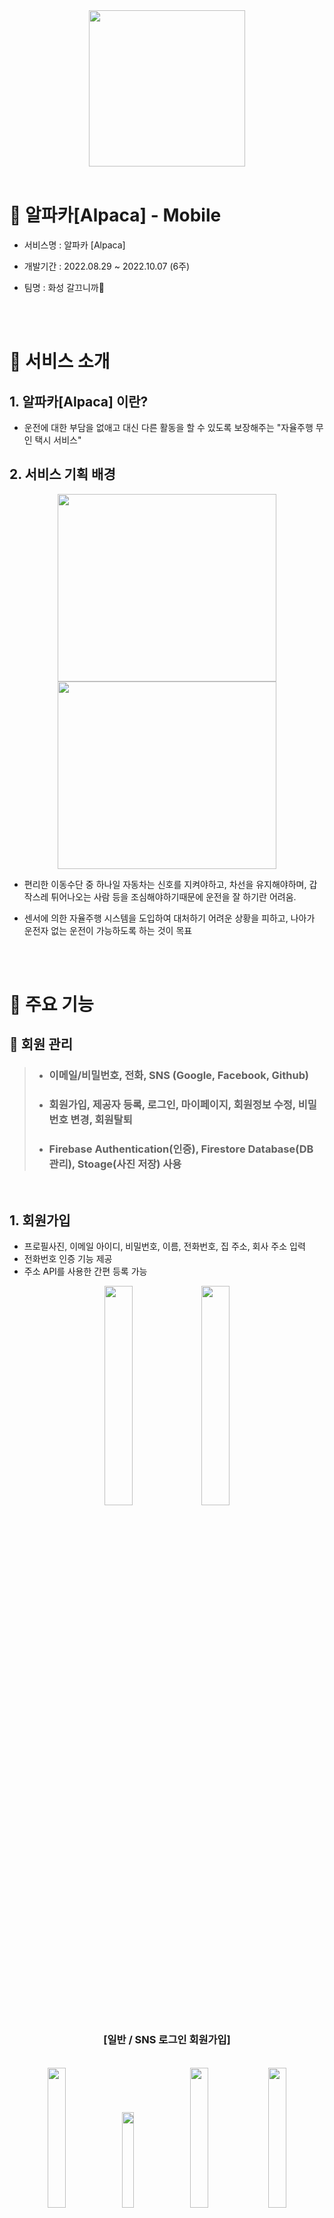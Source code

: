 <div align="center">
  <img width="250px;" src="./README/img_logo.png" />
<br/>  
<br/> 
</div>

# 🐏 알파카[Alpaca] - Mobile

- 서비스명 : 알파카 [Alpaca]

- 개발기간 : 2022.08.29 ~ 2022.10.07 (6주)

- 팀명 : 화성 갈끄니까🚀    

<br><br>

# 🌈 서비스 소개

## 1. 알파카[Alpaca] 이란?

- 운전에 대한 부담을 없애고 대신 다른 활동을 할 수 있도록 보장해주는 "자율주행 무인 택시 서비스"
  
## 2. 서비스 기획 배경
  
  <div align="center">
    <img height="300px" width="350px;" src="./README/img_traffic_light.png" />
    <img height="300px"width="350px;" src="./README/img_school_zone.png" />
  </div>

- 편리한 이동수단 중 하나일 자동차는 신호를 지켜야하고, 차선을 유지해야하며, 갑작스레 튀어나오는 사람 등을 조심해야하기때문에 운전을 잘 하기란 어려움.

- 센서에 의한 자율주행 시스템을 도입하여 대처하기 어려운 상황을 피하고, 나아가 운전자 없는 운전이 가능하도록 하는 것이 목표

  <br><br>

# 👶 주요 기능

## 🎅 회원 관리

> + ### 이메일/비밀번호, 전화, SNS (Google, Facebook, Github)
> + ### 회원가입, 제공자 등록, 로그인, 마이페이지, 회원정보 수정, 비밀번호 변경, 회원탈퇴
> + ### Firebase Authentication(인증), Firestore Database(DB 관리), Stoage(사진 저장) 사용

<br>

## 1. 회원가입
   - 프로필사진, 이메일 아이디, 비밀번호, 이름, 전화번호, 집 주소, 회사 주소 입력
   - 전화번호 인증 기능 제공
   - 주소 API를 사용한 간편 등록 가능

<div align="center">
   <img src="./README/user/Join1.png" width="30%">
   <img src="./README/user/Join2.png" width="30%">
   <h3>[일반 / SNS 로그인 회원가입]</h3>
</div>

<br>

 <div align="center">
   <img src="./README/user/PhoneAuth1.png" width="24%">
   <img src="./README/user/PhoneAuth2.png" width="19.8%">
   <img src="./README/user/PhoneAuth3.png" width="24%">
   <img src="./README/user/PhoneAuth4.png" width="24%">
   <h3>[전화번호 인증]</h3>
</div>

<br>

## 2. 제공자 등록
   - 차량 사진, 차량 이름, 차량 번호 입력
   - 유저 홈 페이지에서 제공자 홈 페이지로 이동 시 정보가 없다면 출력

<div align="center">
   <img src="./README/user/JoinProvider.png" width="30%">
   <h3>[제공자 등록]</h3>
</div>

<br>

## 3. 로그인
   - 일반 로그인 기능 제공
   - SNS 로그인(Github, Facebook, Google) 기능 제공 및 프로필 받아오기

<div align="center">
   <img src="./README/user/Login1.png" width="30%">
   <img src="./README/user/Login2.png" width="30%">
   <h3>[일반 / SNS 로그인]</h3>
</div>

<br>

## 4. 마이페이지
   - 회원 정보 조회, 즐겨찾기 수정, 회원정보 수정, 비밀번호 변경, 로그아웃, 회원탈퇴, 탑승했던 택시 정보, 챗봇 기능 제공

<div align="center">
   <img src="./README/mypage/MyPage1.png" width="30%">
   <img src="./README/mypage/MyPage2.png" width="30%">
   <h3>[마이페이지]</h3>
</div>

<br>

## 5. 회원정보 수정
   - 프로필사진, 전화번호, 집 주소, 회사 주소 수정
   - 전화번호 인증 기능 제공
   - 주소 API를 사용한 간편 등록 가능

<div align="center">
   <img src="./README/mypage/UpdateUser.png" width="30%">
   <h3>[회원정보 수정]</h3>
</div>

<br>

## 6. 비밀번호 변경
   - 가입된 Email로 비밀번호 변경 메일 전송
   - 기존 비밀번호 재확인(ReAuth) 후 비밀번호 변경

<div align="center">
   <img src="./README/user/FindPassword1.png" width="30%">
   <img src="./README/user/FindPassword2.png" width="30%">
</div>

<br>

<div align="center">
   <img src="./README/user/FindPassword3.png" width="30%">
   <img src="./README/user/FindPassword4.png" width="32.5%">
   <img src="./README/user/FindPassword5.png" width="36%">
   <h3>[Email로 비밀번호 변경]</h3>
</div>

<br>

<div align="center">
   <img src="./README/mypage/UpdatePassword1.png" width="30%">
   <img src="./README/mypage/UpdatePassword2.png" width="30%">
   <h3>[비밀번호 변경]</h3>
</div>

<br>

## 7. 회원탈퇴
   - 사용자의 실수를 방지하기 위한 Switch, Dialog 창을 통한 이중 확인
   - 회원탈퇴 시 관련된 정보 모두 삭제 (단, 알파카 이용 내용은 상대가 조회 가능.)

<div align="center">
   <img src="./README/mypage/Withdrawal1.png" width="30%">
   <img src="./README/mypage/Withdrawal2.png" width="30%">
   <h3>[회원탈퇴]</h3>
</div>

<br><br>

## ⭐ 즐겨찾기
> + ### 주소 API 적용 (주소, 위/경도 함께 등록)
> + ### Firestore Database 사용

<br>

<div align="center">
   <img src="./README/mypage/Favorites1.png" width="30%">
   <img src="./README/mypage/Favorites2.png" width="30%">
   <img src="./README/mypage/Favorites3.png" width="30%">
   <h3>[즐겨찾기 등록]</h3>
</div>

<br>

<div align="center">
   <img src="./README/mypage/Favorites4.png" width="30%">
   <img src="./README/mypage/Favorites5.png" width="30%">
   <h3>[즐겨찾기 삭제]</h3>
</div>

<br><br>

## 🏠 유저 / 제공자 화면
> + ### 유저 홈, 제공자 홈, 제공자 차량 이용자 상세 내용
> + ### 특정조건을 달성하면 등급 획득 가능 (Unrank, Bronze, Silver, Gold 등)
> + ### Firestore Database 사용

<br>

## 1. 유저
   - 유저 정보, 즐겨찾기, 자주가는 목적지 출력

<div align="center">
   <img src="./README/home/UserHome.png" width="30%">
   <h3>[유저 홈]</h3>
</div>

<br>

   - 택시 번호, 탑승 평점 출력

<div align="center">
   <img src="./README/home/BoardedTaxiList.png" width="30%">
   <h3>[이용 택시 리스트]</h3>
</div>

<br>

   - 택시 번호, 탑승 평점, 출발/목적지, 소요 시간, 운행 거리, 요금 출력, 1:1 채팅 기능 제공

<div align="center">
   <img src="./README/home/BoardedTaxiDetail.png" width="30%">
   <h3>[이용 택시 상세 내용]</h3>
</div>

<br>

## 2. 제공자
   - 회원 정보 출력, 수익 금액, 차량 번호, 평점, 운행여부, 마감시간, 이용자 정보 조회

<div align="center">
   <img src="./README/home/ProviderHome1.png" width="30%">
   <img src="./README/home/ProviderHome2.png" width="30%">
   <h3>[제공자 홈]</h3>
</div>

<br>

   - 출발 전/후 차량 내부 사진, 승차감 평점 조회, 1:1 채팅 기능 제공

<div align="center">
   <img src="./README/home/UserList1.png" width="30%">
   <img src="./README/home/UserList2.png" width="30%">
   <h3>[제공자 차량 이용자 상세 내용]</h3>
</div>

<br><br>

## 🚕 무인 택시 이용
> + ### 출발지/목적지 설정, 택시 호출, 택시 출발, 택시 도착 및 평점, 택시 탑승 전/후 점검
> + ### Naver Map API와 Kakao 지도 API를 활용해 택시 위치와 경로를 기반으로 커스텀마커, 폴리라인 식별
> + ### 경로에 따라 남은시간, 금액 식별
> + ### 탑승 전/후 평점 시스템
> + ### Firestore Database, Storage 사용

<br>

## 1. 출발지/목적지 설정

<div align="center">
   <img src="./README/taxi/StartPoint.png" width="30%">
   <h3>[출발지/목적지 설정]</h3>
</div>

<br>

## 2. 택시 호출
   - 출발지 -> 목적지 간 경로 받아옴
   - 택시 호출 후 탑승 평점 출력

<div align="center">
   <img src="./README/taxi/CallTaxi1.png" width="30%">
   <img src="./README/taxi/CallTaxi2.png" width="30%">
   <img src="./README/taxi/CallTaxi3.png" width="30%">
   <h3>[택시 호출]</h3>
</div>

<br>

## 3. 택시 출발
   - 사용자에게 도착 후 문열림, 탑승 전 전검 기능 제공

<div align="center">
   <img src="./README/taxi/StartDriving.png" width="30%">
   <h3>[택시 출발]</h3>
</div>

<br>

## 4. 택시 도착 및 평점
   - 탑승 후 평점 및 점검 기능 제공

<div align="center">
   <img src="./README/taxi/EndDriving.png" width="30%">
   <h3>[택시 도착 및 평점]</h3>
</div>

<br>

## 5. 택시 탑승 전/후 점검
   - 탐승 전/후 사진을 통한 점검 (블랙 컨슈머 방지)

<div align="center">
   <img src="./README/taxi/CheckTaxi.png" width="30%">
   <h3>[택시 탑승 전/후 점검]</h3>
</div>

<br><br>

## 💰 결제

> + ### Boot Pay API 사용

<br>

<div align="center">
   <img src="./README/payment/Payment1.png" width="25%">
   <img src="./README/payment/Payment2.png" width="25%">
   <img src="./README/payment/Payment3.png" width="25%">
   <img src="./README/payment/Payment4.png" width="20.6%">
   <h3>[Boot Pay]</h3>
</div>

<br><br>

## 💭 1:1 채팅 / 챗봇

> + ### 1:1채팅, 챗봇
> + ### Realtime Database, Firestore Database 사용

<br>

## 1. 1:1 채팅
   - 사용자의 고유 아이디를 통해 채팅

<div align="center">
   <img src="./README/chat/PersonalChat1.png" width="30%">
   <img src="./README/chat/PersonalChat2.gipngf" width="30%">
   <h3>[1:1 채팅]</h3>
</div>

<br>

## 2. 챗봇
   - 챗봇을 이용해 사용자에게 알파카에 대한 시스템 안내 및 고객센터 기능 제공

<div align="center">
   <img src="./README/chat/ChatBot1.png" width="30%">
   <img src="./README/chat/ChatBot2.png" width="30%">
   <h3>[챗봇]</h3>
</div>

<br><br>

# 🐏 '알파카'를 이용하면 일어나는 기대효과!

 - 장점
    - 자동차 제공자가 스스로 소소하게 돈을 벌어올 수 있도록 한다.
    - 야간할증이 사라지고 기본 승차 요금이 싼 가격에 택시를 이용할 수 있다.
    - 승차 거부가 없다.
 - 단점
    - 미래가 되어도 자율주행차에 대한 법적, 사회적 인식이 부족할 것이다.
    - 블랙 컨슈머에 대한 저지력이 약하다.

<br><br>

# 🏃 향후 계획

1. **알파카**는 근처 주차장에 자동으로 주차를 진행한다.
2. **알파카**는 차량 제공자가 설정해놓은 지역을 벗어나는 목적지를 원하는 손님과 매칭되지 않는다.
3. **ROS**를 **ROS2**로 바꾸어 성능을 향상시킨다.

<br><br>

# 💻 기술 스택

<div align="center">
   <img src="./README/img_technical_stack.png" width="95%">
</div>

<br>

> + ### Mobile : **Android, Kotlin, MVVM 디자인 패턴, Hilt 라이브러리**
> + ### API : Naver Map API, Kakao 주소 API, BootPay 결제 API
> + ### Database : **Firebase** (Auth, Reatime Database, Firestore Database, Storage)
> + ### 기획 : Notion, Kakao Oven, **Figma**
> + ### 협업 : **GitLab, Jira**, Matter Most, Webex

<br><br>

# 👨‍👩‍👧‍👦 팀원 역할

| 팀원 | 직무 | 주요 업무 | 한 줄 소감  |
| - | - | - | - |
| 공통 | - |- 기획 : Notion, UI/UX(Kakao Oven/**Figma**), DB설계, 기능명세서<br>- 협업 : 코드 컨벤션 구성, 데일리 스크럼, **GitLab, JIRA**, 간트 차트<br>- **기술 : Android(MVVM/Hilt), Kotlin, Firebase**, nav_graph 설계| -  |
| **김기한 😎** | **Mobile<br>(Android)** | **- 주요 담당 페이지 : 유저/제공자 메인화면, 출발/목적지 설정, 자주가는 출발/목적지, 택시 운행 페이지, 즐겨찾기, 차량 평가**<br>- 기술 : 프로젝트 기본 틀 구성, ROS-Firebase-Android 데이터 통신, Naver Map API, Kakao 주소 API, apk 추출<br>- 기타 : PPT 자료 구성, 라이브 시연, 포팅메뉴얼 | - |
| **박한훈 😆** |  **Mobile<br>(Android)**  | **- 주요 담당 페이지 : 회원 관리(문자/SNS), 마이페이지, 회원정보 출력, 결제, 탑승택시 목록, 즐겨찾기, 차량 평가, 1;1 채팅, 챗봇**<br>- 기술: BootPay API, 이미지 업로드, 기능별 Gif 편집<br>- 기타 : PPT 자료 구성 및 발표, UCC 촬영, ReadMe 작성, 포팅메뉴얼| - |

<br><br>

# 📚 산출물

### **[Notion]** https://www.notion.so/d210/SSAFY-8d8771c733e7469e93c6bc9bb7c9efa3

### **[Figma]** https://www.figma.com/file/C5uWGbOfh5Fdb5Ecd1zj3w/D208?node-id=0%3A1

### **[컨벤션]** https://www.notion.so/408481488bb34fad90b9ab159e8373b2

### **[기능 명세서]** https://www.notion.so/78d6380f37cd4fcb8d943a02b57b3ef6?v=c1024d82abee4b1486319567e5e0437e

### **[Firebase 데이터 구조]** https://www.notion.so/Firebase-fe8d7f252983471fa742af2cc0661f51

### **[간트차트]** https://www.notion.so/e78c9d5e71f94366815f6a274dc1eee2?v=8baff8862fe64ca2ada74a82824e5c51

### **[UCC]** Git Lab 내 exec 폴더 참조

### **[포팅 메뉴얼]** Git Lab 내 exec 폴더 참조

# 
